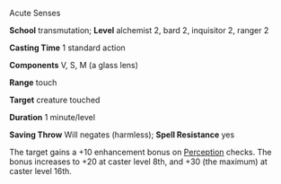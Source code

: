Acute Senses

**School** transmutation; **Level** alchemist 2, bard 2, inquisitor 2, ranger 2

**Casting Time** 1 standard action

**Components** V, S, M (a glass lens)

**Range** touch

**Target** creature touched

**Duration** 1 minute/level

**Saving Throw** Will negates (harmless); **Spell Resistance** yes

The target gains a +10 enhancement bonus on [Perception](/pathfinderRPG/prd/skills/perception.html#_perception) checks. The bonus increases to +20 at caster level 8th, and +30 (the maximum) at caster level 16th.

